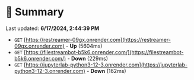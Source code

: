 # 📖 Summary
Last updated: **6/17/2024, 2:44:39 PM**

- `GET` [https://restreamer-09gx.onrender.com](https://restreamer-09gx.onrender.com) - **Up** (5604ms)
- `GET` [https://filestreambot-b5k6.onrender.com/](https://filestreambot-b5k6.onrender.com/) - **Down** (229ms)
- `GET` [https://jupyterlab-python3-12-3.onrender.com](https://jupyterlab-python3-12-3.onrender.com) - **Down** (162ms)
